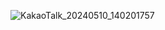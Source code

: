 ![KakaoTalk_20240510_140201757](https://github.com/chanhui6279/munki/assets/127356554/7df226eb-0b3a-4f1f-ba8d-921bcca3c25c)
